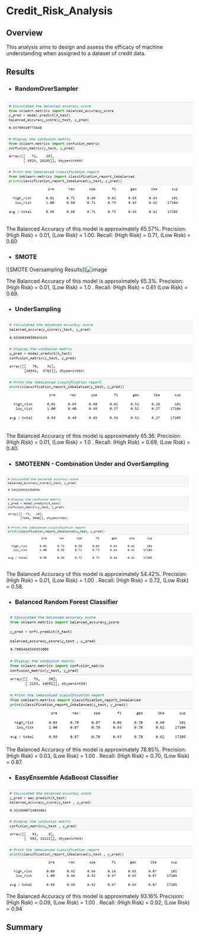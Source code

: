 # Credit_Risk_Analysis

## Overview
This analysis aims to design and assess the efficacy of machine understanding when assigned to a dataset of credit data. 

## Results

* ### RandomOverSampler
![RandomOverSampler Results](https://github.com/Ev9784/Credit_Risk_Analysis/blob/main/Resouces/RandomOverSampling.PNG?raw=true)

The Balanced Accuracy of this model is approximately 65.57%. Precision: (High Risk) = 0.01, (Low Risk) = 1.00. Recall: (High Risk) = 0.71, (Low Risk) = 0.60


* ### SMOTE
![SMOTE Oversampling Results](![image](https://user-images.githubusercontent.com/101474807/179450632-1e16f8aa-b69f-4364-870f-9b998f797c5a.png)

The Balanced Accuracy of this model is approximately 65.3%. Precision: (High Risk) = 0.01, (Low Risk) = 1.0 . Recall: (High Risk) = 0.61 (Low Risk) = 0.69.  


* ### UnderSampling
![Undersampling Results](https://github.com/Ev9784/Credit_Risk_Analysis/blob/main/Resouces/UnderSampling.PNG?raw=true)

The Balanced Accuracy of this model is approximately 65.36. Precision: (High Risk) = 0.01, (Low Risk) = 1.0 . Recall: (High Risk) = 0.69, (Low Risk) = 0.40.  

* ### SMOTEENN - Combination Under and OverSampling
![SMOTEENN Results](https://github.com/Ev9784/Credit_Risk_Analysis/blob/main/Resouces/SMOTEENN.PNG?raw=true)

The Balanced Accuracy of this model is approximately 54.42%. Precision: (High Risk) = 0.01, (Low Risk) = 1.00 . Recall: (High Risk) = 0.72, (Low Risk) = 0.58.  


* ### Balanced Random Forest Classifier
![Balanced Random Forest Classifier Results](https://github.com/Ev9784/Credit_Risk_Analysis/blob/main/Resouces/BalancedRandomForest.PNG?raw=true)

The Balanced Accuracy of this model is approximately 78.85%. Precision: (High Risk) = 0.03, (Low Risk) = 1.00 . Recall: (High Risk) = 0.70, (Low Risk) = 0.87.  

* ### EasyEnsemble AdaBoost Classifier
![EasyEnsemble](https://github.com/Ev9784/Credit_Risk_Analysis/blob/main/Resouces/Easy%20Ensemble%20Ada%20Boost%20Classifer.PNG?raw=true)
The Balanced Accuracy of this model is approximately 93.16% Precision: (High Risk) = 0.09, (Low Risk) = 1.00 . Recall: (High Risk) = 0.92, (Low Risk) = 0.94 

## Summary
